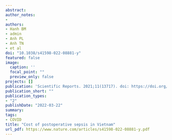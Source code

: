 ```yaml
---
abstract:
author_notes:
- 
authors:
- Hanh BM
- admin
- Anh PL
- Anh TN
- et al
doi: "10.1038/s41598-022-08881-y"
featured: false
image:
  caption: ''
  focal_point: ""
  preview_only: false
projects: []
publication: 'Scientific Reports. 2021;11(13717). doi: https://doi.org/10.1038/s41598-022-08881-y'
publication_short: ""
publication_types:
- "2"
publishDate: "2022-03-22"
summary: 
tags:
- COVID
title: "Cost of postoperative sepsis in Vietnam"
url_pdf: https://www.nature.com/articles/s41598-022-08881-y.pdf
---
```

